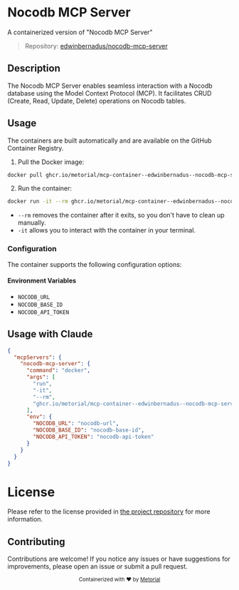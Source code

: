 
# Nocodb MCP Server

A containerized version of "Nocodb MCP Server"

> Repository: [edwinbernadus/nocodb-mcp-server](https://github.com/edwinbernadus/nocodb-mcp-server)

## Description

The Nocodb MCP Server enables seamless interaction with a Nocodb database using the Model Context Protocol (MCP). It facilitates CRUD (Create, Read, Update, Delete) operations on Nocodb tables.


## Usage

The containers are built automatically and are available on the GitHub Container Registry.

1. Pull the Docker image:

```bash
docker pull ghcr.io/metorial/mcp-container--edwinbernadus--nocodb-mcp-server--nocodb-mcp-server
```

2. Run the container:

```bash
docker run -it --rm ghcr.io/metorial/mcp-container--edwinbernadus--nocodb-mcp-server--nocodb-mcp-server 
```

- `--rm` removes the container after it exits, so you don't have to clean up manually.
- `-it` allows you to interact with the container in your terminal.


### Configuration

The container supports the following configuration options:




#### Environment Variables

- `NOCODB_URL`
- `NOCODB_BASE_ID`
- `NOCODB_API_TOKEN`




## Usage with Claude

```json
{
  "mcpServers": {
    "nocodb-mcp-server": {
      "command": "docker",
      "args": [
        "run",
        "-it",
        "--rm",
        "ghcr.io/metorial/mcp-container--edwinbernadus--nocodb-mcp-server--nocodb-mcp-server"
      ],
      "env": {
        "NOCODB_URL": "nocodb-url",
        "NOCODB_BASE_ID": "nocodb-base-id",
        "NOCODB_API_TOKEN": "nocodb-api-token"
      }
    }
  }
}
```

# License

Please refer to the license provided in [the project repository](https://github.com/edwinbernadus/nocodb-mcp-server) for more information.

## Contributing

Contributions are welcome! If you notice any issues or have suggestions for improvements, please open an issue or submit a pull request.

<div align="center">
  <sub>Containerized with ❤️ by <a href="https://metorial.com">Metorial</a></sub>
</div>
  